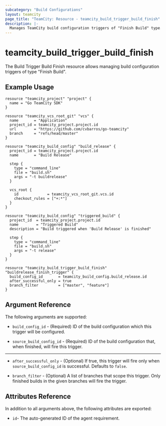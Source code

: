 ```yaml
---
subcategory: "Build Configurations"
layout: teamcity
page_title: "TeamCity: Resource - teamcity_build_trigger_build_finish"
description: |-
  Manages TeamCity build configuration triggers of "Finish Build" type.
---
```


# teamcity_build_trigger_build_finish

The Build Trigger Build Finish resource allows managing build configuration triggers of type "Finish Build".

## Example Usage

```hcl
resource "teamcity_project" "project" {
  name = "Go TeamCity SDK"
}

resource "teamcity_vcs_root_git" "vcs" {
  name       = "Application"
  project_id = teamcity_project.project.id
  url        = "https://github.com/cvbarros/go-teamcity"
  branch     = "refs/head/master"
}

resource "teamcity_build_config" "build_release" {
  project_id = teamcity_project.project.id
  name       = "Build Release"

  step {
    type = "command_line"
    file = "build.sh"
    args = "-t buildrelease"
  }

  vcs_root {
    id             = teamcity_vcs_root_git.vcs.id
    checkout_rules = ["+:*"]
  }
}

resource "teamcity_build_config" "triggered_build" {
  project_id  = teamcity_project.project.id
  name        = "Triggered Build"
  description = "Build triggered when 'Build Release' is finished"

  step {
    type = "command_line"
    file = "build.sh"
    args = "-t release"
  }
}

resource "teamcity_build_trigger_build_finish" "buildrelease_finish_trigger" {
  build_config_id       = teamcity_build_config.build_release.id
  after_successful_only = true
  branch_filter         = ["master", "feature"]
}
```

## Argument Reference

The following arguments are supported:

* `build_config_id` - (Required) ID of the build configuration which this trigger will be configured.

* `source_build_config_id` - (Required) ID of the build configuration that, when finished, will fire this trigger.

---

* `after_successful_only` - (Optional) If true, this trigger will fire only when `source_build_config_id` is successful. Defaults to `false`.

* `branch_filter` - (Optional) A list of branches that scope this trigger. Only finished builds in the given branches will fire the trigger.

## Attributes Reference

In addition to all arguments above, the following attributes are exported:

* `id`- The auto-generated ID of the agent requirement.
